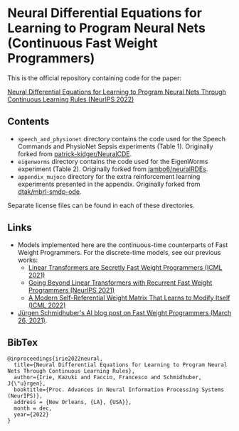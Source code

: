 # Neural Differential Equations for Learning to Program Neural Nets (Continuous Fast Weight Programmers)

This is the official repository containing code for the paper:

[Neural Differential Equations for Learning to Program Neural Nets Through Continuous Learning Rules (NeurIPS 2022)](https://arxiv.org/abs/2206.01649)


## Contents

* `speech_and_physionet` directory contains the code used for the Speech Commands and PhysioNet Sepsis experiments (Table 1). Originally forked from [patrick-kidger/NeuralCDE](https://github.com/patrick-kidger/NeuralCDE).
* `eigenworms` directory contains the code used for the EigenWorms experiment (Table 2). Originally forked from [jambo6/neuralRDEs](https://github.com/jambo6/neuralRDEs).
* `appendix_mujoco` directory for the extra reinforcement learning experiments presented in the appendix. Originally forked from [dtak/mbrl-smdp-ode](https://github.com/dtak/mbrl-smdp-ode).

Separate license files can be found in each of these directories.

## Links
* Models implemented here are the continuous-time counterparts of Fast Weight Programmers. For the discrete-time models, see our previous works: 
    * [Linear Transformers are Secretly Fast Weight Programmers (ICML 2021)](https://arxiv.org/abs/2102.11174)
    * [Going Beyond Linear Transformers with Recurrent Fast Weight Programmers (NeurIPS 2021)](https://arxiv.org/abs/2106.06295)
    * [A Modern Self-Referential Weight Matrix That Learns to Modify Itself (ICML 2022)](https://arxiv.org/abs/2202.05780)
* [Jürgen Schmidhuber's AI blog post on Fast Weight Programmers (March 26, 2021)](https://people.idsia.ch/~juergen/fast-weight-programmer-1991-transformer.html).

## BibTex
```
@inproceedings{irie2022neural,
  title={Neural Differential Equations for Learning to Program Neural Nets Through Continuous Learning Rules},
  author={Irie, Kazuki and Faccio, Francesco and Schmidhuber, J{\"u}rgen},
  booktitle={Proc. Advances in Neural Information Processing Systems (NeurIPS)},
  address = {New Orleans, {LA}, {USA}},
  month = dec,
  year={2022}
}
```
